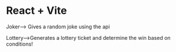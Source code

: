# React + Vite

Joker--> Gives a random joke using the api

Lottery-->Generates a lottery ticket and determine the win based on conditions!
